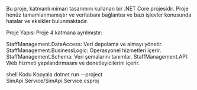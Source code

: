 Bu proje, katmanlı mimari tasarımını kullanan bir .NET Core projesidir. Proje henüz tamamlanmamıştır ve veritabanı bağlantısı ve bazı işlevler konusunda hatalar ve eksikler bulunmaktadır.

Proje Yapısı
Proje 4 katmana ayrılmıştır:

StaffManagement.DataAccess: Veri depolama ve almayı yönetir.
StaffManagement.BusinessLogic: Operasyonel hizmetleri içerir.
StaffManagement.Schema: Veri şemalarını tanımlar.
StaffManagement.API: Web hizmeti yapılandırmasını ve denetleyicilerini içerir.

shell
Kodu Kopyala
dotnet run --project SimApi.Service/SimApi.Service.csproj
